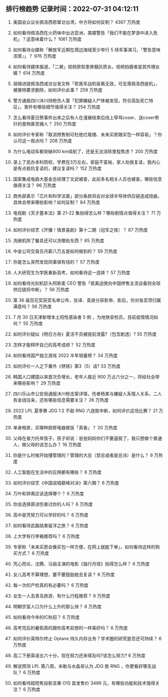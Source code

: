 
## 排行榜趋势 记录时间：2022-07-31 04:12:11
  
  1. 美国会众议长佩洛西若窜访台湾，中方将如何反制？ 4367 万热度
    
  2. 如何看待佩洛西在火药味中出访亚洲，美媒警告「我们不能在梦游中进入危机」？这意味着什么？ 1061 万热度
    
  3. 如何看待台媒称「解放军近期在周边海域至少举行 5 场军事演习，『警告意味浓厚』」？ 976 万热度
    
  4. 如何看待媒体报道，「二舅」视频原型患脊髓灰质炎，视频拍摄者是其外甥女婿？ 614 万热度
    
  5. 胡锡进就佩洛西或访台发文称「若我军战机驱离无效，可击落佩洛西座机」，被推特要求删除，如何评价此事？ 259 万热度
    
  6. 警方通报四川沐川持枪伤人案「犯罪嫌疑人尸体被发现，符合高坠死亡特征」，案件有哪些细节值得关注？ 254 万热度
    
  7. 怎么看待夏日祭事件出来之后有人在漫展结束后线上辱骂coser、送coser带针的食物甚至捅人？ 250 万热度
    
  8. 如何评价专家称「取消预售制可杜绝烂尾楼、未来买房跟买包一样容易」？你认可这一观点吗？ 208 万热度
    
  9. 为什么电动车都突破800 km续航了，还是无法消除里程焦虑？ 200 万热度
    
  10. 录上了民办本科院校，学费在3万左右，家庭不富裕，家人劝我复读，我内心是有点抵抗复读的，建议复读吗？ 152 万热度
    
  11. 国家集成电路大基金总经理丁文武被查，此前多名相关人员也被查，哪些信息值得关注？ 96 万热度
    
  12. 商务部表示「芯片和科学法案」部分条款将会对全球半导体供应链造成扭曲，具体会带来哪些影响？如何反制？ 84 万热度
    
  13. 电视剧《天才基本法》第 21-22 集拍得怎么样？哪些剧情点值得关注？ 71 万热度
    
  14. 如何评价综艺《开播！情景喜剧》第十二期（冠军之夜）？ 67 万热度
    
  15. 洗碗机除了餐具还可以洗哪些东西？ 65 万热度
    
  16. 中金公司交易员月薪八万五是如何做到的？ 59 万热度
    
  17. 你是怎么突然发现同事很有钱的？ 57 万热度
    
  18. 人大研究生为学医重新高考，如何看待这一选择？ 57 万热度
    
  19. 如何看待光刻机巨头阿斯麦 CEO 警告「若美迫使向中国停售主流设备则全球供应链将中断」？ 56 万热度
    
  20. 第 36 届百花奖获奖名单公布，张译、袁泉分获影帝、影后，你对各奖项归属满意吗？ 56 万热度
    
  21. 7 月 30 日天津新增本土阳性感染者 5 例 ，为地铁安检员，目前疫情情况如何？ 55 万热度
    
  22. 如何评价疑似《明日方舟》夏活干员被提前泄露?（包含剧透）? 55 万热度
    
  23. 怎样才能释怀自己的高考成绩？ 52 万热度
    
  24. 如何看待国产独立游戏 2022 半年销量榜？ 34 万热度
    
  25. 如何评价一人之下番外《锈铁》第3（5）话? 33 万热度
    
  26. 韩国人口建国以来首次负增长，老年人接近 900 万占六分之一，将给社会带来哪些影响？ 29 万热度
    
  27. 四川乐山市公安局通报沐川枪击案详情，伤者杨某与嫌疑人系情人关系，二人有金钱往来，还有哪些信息需要关注？ 26 万热度
    
  28. 2022 LPL 夏季赛 JDG 1:2 不敌 RNG 六连胜中断，如何评价这场比赛？ 21 万热度
    
  29. 单身租房，买哪种厨房电器做饭「真香」？ 20 万热度
    
  30. 父母在奋力托举孩子，孩子却说：爸爸妈妈你们不要逼我了，我只想做个普通人，做父母的该怎么办？ 16 万热度
    
  31. 你是什么时候开始懂管理的？管理的大忌（禁忌或者是忌讳）是什么？ 9 万热度
    
  32. 人工智能在生活中的应用都有哪些？ 6 万热度
    
  33. 如何评价综艺《中国说唱巅峰对决》第六期？ 6 万热度
    
  34. 万叶和钟离应该选择哪个？ 6 万热度
    
  35. 你会选择原谅伤害过你的人吗？ 6 万热度
    
  36. 高中是凭努力可以学好的吗？ 6 万热度
    
  37. 如何看待武磊结束留洋之旅？ 6 万热度
    
  38. 上大学有行李箱推荐吗？ 6 万热度
    
  39. 专家称「未来买房会像买包一样方便，在网上就能下单」，如何看待这样的购买方式？ 6 万热度
    
  40. 凭心而论，沈腾、马丽主演的电影《独行月球》拍得怎么样？ 6 万热度
    
  41. 女儿高考不算理想，要不要鼓励她去复读？ 6 万热度
    
  42. 每一次的产检真的有必要吗？ 6 万热度
    
  43. 女生一人去青岛旅游，有什么行程推荐？ 6 万热度
    
  44. 明朝宗室人口为什么上升的那么快？ 6 万热度
    
  45. 如何看待今年的IC秋招？ 6 万热度
    
  46. 高考完后的暑假真的跟你高考前想的一样美好吗？ 6 万热度
    
  47. 如何评价英特尔终止 Optane 持久内存业务？学术圈的研究是否还可持续？ 6 万热度
    
  48. 高二下册英语五六十分，现在努力还来得及吗?该怎么努力? 6 万热度
    
  49. 解说预测 LPL 第八周，米勒与水晶哥认为 JDG 胜 RNG ，你更看好哪支战队？ 6 万热度
    
  50. 如何看待超短焦投影坚果 O1S 首发售价 3499 元，有哪些功能和技术值得关注？ 6 万热度
    